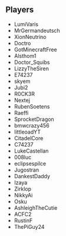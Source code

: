 ## Players
- LumiVaris
- MrGermandeutsch
- XionNeutrino
- Doctro
- GotMinecraftFree
- Alsthom1
- Doctor_Squibs
- LizzyTheSiren
- E74237
- skyem
- Jubi2
- R0CK3R
- Nextej
- RubenSoetens
- Raeffi
- SprocketDragon
- bmwcrazy456
- littleoadYT
- CitadelCore
- C74237
- LukeCastellan
- 008luc
- eclipsespilce
- Jugostran
- DankestDaddy
- Izaya
- Zirklop
- NikkyAi
- Osku
- AshleighTheCutie
- ACFC2
- RustinF
- ThePiGuy24
